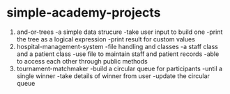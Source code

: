 # simple-academy-projects

1. and-or-trees
-a simple data strucure
-take user input to build one
-print the tree as a logical expression
-print result for custom values
2. hospital-management-system
-file handling and classes
-a staff class and a patient class
-use file to maintain staff and patient records
-able to access each other through public methods
3. tournament-matchmaker
-build a circular queue for participants
-until a single winner
-take details of winner from user
-update the circular queue
